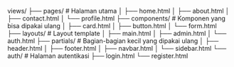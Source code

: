 views/
├── pages/                  # Halaman utama
│   ├── home.html
│   ├── about.html
│   ├── contact.html
│   └── profile.html
├── components/             # Komponen yang bisa dipakai ulang
│   ├── card.html
│   ├── button.html
│   └── form.html
├── layouts/               # Layout template
│   ├── main.html
│   ├── admin.html
│   └── auth.html
├── partials/              # Bagian-bagian kecil yang dipakai ulang
│   ├── header.html
│   ├── footer.html
│   ├── navbar.html
│   └── sidebar.html
└── auth/                  # Halaman autentikasi
    ├── login.html
    └── register.html
